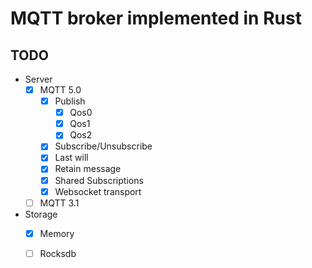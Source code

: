 # MQTT broker implemented in Rust

## TODO

- Server
    - [X] MQTT 5.0
      - [X] Publish
          - [X] Qos0
          - [X] Qos1
          - [X] Qos2
      - [X] Subscribe/Unsubscribe
      - [X] Last will
      - [X] Retain message
      - [X] Shared Subscriptions
      - [X] Websocket transport
    - [ ] MQTT 3.1
- Storage
    - [X] Memory
    - [ ] Rocksdb
    